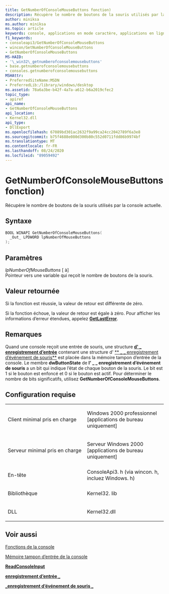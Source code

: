 ```yaml
---
title: GetNumberOfConsoleMouseButtons fonction)
description: Récupère le nombre de boutons de la souris utilisés par la console actuelle.
author: miniksa
ms.author: miniksa
ms.topic: article
keywords: console, applications en mode caractère, applications en ligne de commande, applications Terminal Server, API de console
f1_keywords:
- consoleapi3/GetNumberOfConsoleMouseButtons
- wincon/GetNumberOfConsoleMouseButtons
- GetNumberOfConsoleMouseButtons
MS-HAID:
- '\_win32\_getnumberofconsolemousebuttons'
- base.getnumberofconsolemousebuttons
- consoles.getnumberofconsolemousebuttons
MSHAttr:
- PreferredSiteName:MSDN
- PreferredLib:/library/windows/desktop
ms.assetid: 78a6a3be-b42f-4a7a-a612-b6a2019cfec2
topic_type:
- apiref
api_name:
- GetNumberOfConsoleMouseButtons
api_location:
- Kernel32.dll
api_type:
- DllExport
ms.openlocfilehash: 67089bd301ac2632f9a99ca24cc2042789f6a3e8
ms.sourcegitcommit: b75f4688e080d300b80c552d0711fdd86b9974bf
ms.translationtype: MT
ms.contentlocale: fr-FR
ms.lasthandoff: 08/24/2020
ms.locfileid: "89059492"
---
```

# <a name="getnumberofconsolemousebuttons-function"></a>GetNumberOfConsoleMouseButtons fonction)


Récupère le nombre de boutons de la souris utilisés par la console actuelle.

<a name="syntax"></a>Syntaxe
------

```C
BOOL WINAPI GetNumberOfConsoleMouseButtons(
  _Out_ LPDWORD lpNumberOfMouseButtons
);
```

<a name="parameters"></a>Paramètres
----------

*lpNumberOfMouseButtons* \[ à\]  
Pointeur vers une variable qui reçoit le nombre de boutons de la souris.

<a name="return-value"></a>Valeur retournée
------------

Si la fonction est réussie, la valeur de retour est différente de zéro.

Si la fonction échoue, la valeur de retour est égale à zéro. Pour afficher les informations d’erreur étendues, appelez [**GetLastError**](https://msdn.microsoft.com/library/windows/desktop/ms679360).

<a name="remarks"></a>Remarques
-------

Quand une console reçoit une entrée de souris, une structure [**d' \_ enregistrement d’entrée**](input-record-str.md) contenant une structure d' [** \_ \_ enregistrement d’événement de souris**](mouse-event-record-str.md) est placée dans la mémoire tampon d’entrée de la console. Le membre **dwButtonState** de **l' \_ \_ enregistrement d’événement de souris** a un bit qui indique l’état de chaque bouton de la souris. Le bit est 1 si le bouton est enfoncé et 0 si le bouton est actif. Pour déterminer le nombre de bits significatifs, utilisez **GetNumberOfConsoleMouseButtons**.

<a name="requirements"></a>Configuration requise
------------

<table>
<colgroup>
<col width="50%" />
<col width="50%" />
</colgroup>
<tbody>
<tr class="odd">
<td><p>Client minimal pris en charge</p></td>
<td><p>Windows 2000 professionnel [applications de bureau uniquement]</p></td>
</tr>
<tr class="even">
<td><p>Serveur minimal pris en charge</p></td>
<td><p>Serveur Windows 2000 [applications de bureau uniquement]</p></td>
</tr>
<tr class="odd">
<td><p>En-tête</p></td>
<td>ConsoleApi3. h (via wincon. h, incluez Windows. h)</td>
</tr>
<tr class="even">
<td><p>Bibliothèque</p></td>
<td>Kernel32. lib</td>
</tr>
<tr class="odd">
<td><p>DLL</p></td>
<td>Kernel32.dll</td>
</tr>
<tr class="even">
</tr>
<tr class="odd">
</tr>
<tr class="even">
</tr>
</tbody>
</table>

## <a name="span-idsee_alsospansee-also"></a><span id="see_also"></span>Voir aussi


[Fonctions de la console](console-functions.md)

[Mémoire tampon d’entrée de la console](console-input-buffer.md)

[**ReadConsoleInput**](readconsoleinput.md)

[**enregistrement d’entrée \_**](input-record-str.md)

[**\_enregistrement d’événement de souris \_**](mouse-event-record-str.md)

 

 




